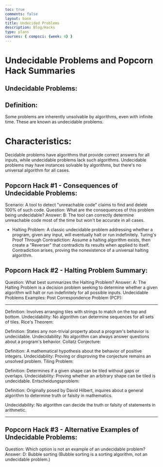 ```yaml
---
toc: true
comments: false
layout: base
title: Undecided Problems 
description: Blog/Hacks
type: plans
courses: { compsci: {week: 4} }
---
```


# Undecidable Problems and Popcorn Hack Summaries

## Undecidable Problems:

## Definition:

Some problems are inherently unsolvable by algorithms, even with infinite time. These are known as undecidable problems.

# Characteristics:

Decidable problems have algorithms that provide correct answers for all inputs, while undecidable problems lack such algorithms.
Undecidable problems may have instances solvable by algorithms, but there's no universal algorithm for all cases.

## Popcorn Hack #1 - Consequences of Undecidable Problems:

Scenario:
A tool to detect "unreachable code" claims to find and delete 100% of such code.
Question:
What are the consequences of this problem being undecidable?
Answer:
B: The tool can correctly determine unreachable code most of the time but won't be accurate in all cases.

- Halting Problem: A classic undecidable problem addressing whether a program, given any input, will eventually halt or run indefinitely.
Turing's Proof Through Contradiction:
Assume a halting algorithm exists, then create a "Reverser" that contradicts its results when applied to itself.
Contradiction arises, proving the nonexistence of a universal halting algorithm.

## Popcorn Hack #2 - Halting Problem Summary:
Question:
What best summarizes the Halting Problem?
Answer:
A: The Halting Problem is a decision problem seeking to determine whether a given algorithm will halt or run indefinitely for all possible inputs.
Undecidable Problems Examples:
Post Correspondence Problem (PCP):

---------------------------------------------------------

Definition:
Involves arranging tiles with strings to match on the top and bottom.
Undecidability:
No algorithm can determine sequences for all sets of tiles.
Rice's Theorem:

Definition:
States any non-trivial property about a program's behavior is undecidable.
Undecidability:
No algorithm can always answer questions about a program's behavior.
Collatz Conjecture:

Definition:
A mathematical hypothesis about the behavior of positive integers.
Undecidability:
Proving or disproving the conjecture remains an unsolved problem.
Tiling Problem:

Definition:
Determines if a given shape can be tiled without gaps or overlaps.
Undecidability:
Proving whether an arbitrary shape can be tiled is undecidable.
Entscheidungsproblem:

Definition:
Originally posed by David Hilbert, inquires about a general algorithm to determine truth or falsity in mathematics.

Undecidability:
No algorithm can decide the truth or falsity of statements in arithmetic.

---------------------------------------------------------
## Popcorn Hack #3 - Alternative Examples of Undecidable Problems:

Question:
Which option is not an example of an undecidable problem?
Answer:
D: Bubble sorting (Bubble sorting is a sorting algorithm, not an undecidable problem.)

